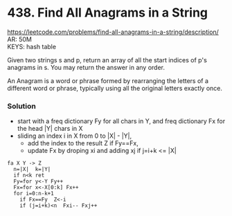 # 438. Find All Anagrams in a String

https://leetcode.com/problems/find-all-anagrams-in-a-string/description/  
AR: 50M  
KEYS: hash table  

Given two strings s and p, return an array of all the start indices of p's anagrams in s. You may return the answer in any order.

An Anagram is a word or phrase formed by rearranging the letters of a different word or phrase, typically using all the original letters exactly once.

### Solution
- start with a freq dictionary Fy for all chars in Y, 
  and freq dictionary Fx for the head |Y| chars in X
- sliding an index i in X from 0 to |X| - |Y|, 
  - add the index to the result Z if Fy==Fx, 
  - update Fx by droping xi and adding xj if j=i+k <= |X|

```
fa X Y -> Z
  n=|X|  k=|Y|
  if n<k ret
  Fy=for y<-Y Fy++
  Fx=for x<-X[0:k] Fx++
  for i=0:n-k+1
    if Fx==Fy  Z<-i
    if (j=i+k)<n  Fxi-- Fxj++ 
```
